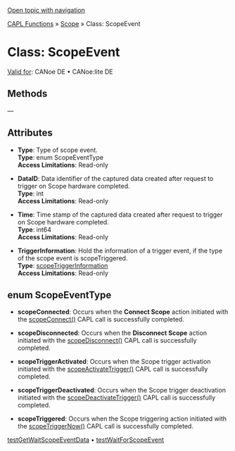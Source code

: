 [Open topic with navigation](../../../../../CANoeDEFamily.htm#Topics/CAPLFunctions/Scope/Classes/CAPLfunctionsScopeEvent.md)

[CAPL Functions](../../CAPLfunctions.md) » [Scope](../CAPLfunctionsScopeOverview.md) » Class: ScopeEvent

# Class: ScopeEvent

[Valid for](../../../Shared/FeatureAvailability.md):  CANoe DE • CANoe:lite DE

## Methods

—

## Attributes

- **Type**: Type of scope event.  
  **Type**: enum ScopeEventType  
  **Access Limitations**: Read-only

- **DataID**: Data identifier of the captured data created after request to trigger on Scope hardware completed.  
  **Type**: int  
  **Access Limitations**: Read-only

- **Time**: Time stamp of the captured data created after request to trigger on Scope hardware completed.  
  **Type**: int64  
  **Access Limitations**: Read-only

- **TriggerInformation**: Hold the information of a trigger event, if the type of the scope event is scopeTriggered.  
  **Type**: [scopeTriggerInformation](CAPLfunctionsScopeTriggerInformation.md)  
  **Access Limitations**: Read-only

## enum ScopeEventType

- **scopeConnected**: Occurs when the **Connect Scope** action initiated with the [scopeConnect()](../Functions/CAPLfunctionScopeConnect.md) CAPL call is successfully completed.

- **scopeDisconnected**: Occurs when the **Disconnect Scope** action initiated with the [scopeDisconnect()](../Functions/CAPLfunctionScopeDisconnect.md) CAPL call is successfully completed.

- **scopeTriggerActivated**: Occurs when the Scope trigger activation initiated with the [scopeActivateTrigger()](../Functions/CAPLfunctionScopeActivateTrigger.md) CAPL call is successfully completed.

- **scopeTriggerDeactivated**: Occurs when the Scope trigger deactivation initiated with the [scopeDeactivateTrigger()](../Functions/CAPLfunctionScopeDeactivateTrigger.md) CAPL call is successfully completed.

- **scopeTriggered**: Occurs when the Scope triggering action initiated with the [scopeTriggerNow()](../Functions/CAPLfunctionScopeTriggerNow.md) CAPL call is successfully completed.

[testGetWaitScopeEventData](../../Test/Functions/CAPLfunctionTestGetWaitScopeEventData.md) • [testWaitForScopeEvent](../../Test/Functions/CAPLfunctionTestWaitForScopeEvent.md)
